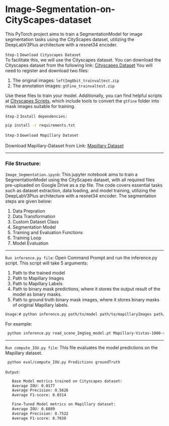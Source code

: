 # Image-Segmentation-on-CityScapes-dataset
This PyTorch project aims to train a SegmentationModel for image segmentation tasks using the CityScapes dataset, utilizing the DeepLabV3Plus architecture with a resnet34 encoder.

`Step-1`
`Download Cityscapes Dataset`<br>
To facilitate this, we will use the Cityscapes dataset. You can download the Cityscapes dataset from the following link:
[Cityscapes Dataset](https://www.cityscapes-dataset.com/)
You will need to register and download two files:
1. The original images: `leftImg8bit_trainvaltest.zip`
2. The annotation images: `gtFine_trainvaltest.zip`

Use these files to train your model. Additionally, you can find helpful scripts at [Cityscapes Scripts](https://github.com/mcordts/cityscapesScripts.git), which include tools to convert the `gtFine` folder into mask images suitable for training.

 `Step-2`
 `Install dependencies:`
 ```sh
 pip install -r requirements.txt 
 ```

 `Step-3`
 `Download Mapillary Dataset`
 <br><br>
  Download Mapillary-Dataset from Link: [Mapillary Dataset](https://faubox.rrze.uni-erlangen.de/getlink/fiCSvMhvKMiUox3LTMayzG/Mapillary-Vistas-1000-sidewalks.7z)
<hr>

### File Structure:
`Image_Segmentation.ipynb`: This jupyter notebook aims to train a SegmentationModel using the CityScapes dataset, with all required files pre-uploaded on Google Drive as a zip file. The code covers essential tasks such as dataset extraction, data loading, and model training, utilizing the DeepLabV3Plus architecture with a resnet34 encoder.
The segmentation steps are given below:
1. Data Prepration
2. Data Transformation
3. Custom Dataset Class
4. Segmentation Model
5. Training and Evaluation Functions
6. Training Loop
7. Model Evaluation
<hr>

 `Run inference.py file`: 
 Open Command Prompt and run the inference.py script. This script will take 5 arguments:
 1. Path to the trained model
 2. Path to Mapillary Images
 3. Path to Mapillary Labels
 4. Path to binary mask predictions, where it stores the output result of the model as binary masks.
 5. Path to ground truth binary mask images, where it stores binary masks of original Mapillary labels.
 ```sh
Usage:# python inference.py path/to/model path/to/mapillaryImages path/to/mapillaryLabels OutputPath/to/binaryPredictions OutputPath/to/groundTruth
```
For example:
 ```sh
  python inference.py road_scene_ImgSeg_model.pt Mapillary-Vistas-1000-sidewalks\testing\images Mapillary-Vistas-1000-sidewalks\testing\labels Predictions groundTruth
  ```
<hr>

 `Run compute_IOU.py file`: This file evaluates the model predictions on the Mapillary dataset.
 ```sh
  python eval/compute_IOU.py Predictions groundTruth 
  ```

 `Output`:
 ```sh
    Base Model metrics trained on Cityscapes dataset:
    Average IOU: 0.0177
    Average Precision: 0.5626
    Average F1-score: 0.0314

    Fine-Tuned Model metrics on Mapillary dataset:
    Average IOU: 0.6889
    Average Precision: 0.7522
    Average F1-score: 0.7838
  ```
